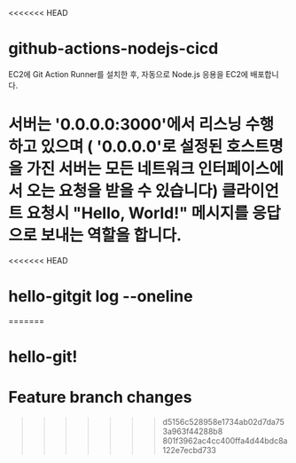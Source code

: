 <<<<<<< HEAD
# github-actions-nodejs-cicd

EC2에 Git Action Runner를 설치한 후, 자동으로 Node.js 응용을 EC2에 배포합니다.

서버는  '0.0.0.0:3000'에서 리스닝 수행하고 있으며
( '0.0.0.0'로 설정된 호스트명을 가진 서버는 모든 네트워크 인터페이스에서 오는 요청을 받을 수 있습니다)
클라이언트 요청시  "Hello, World!" 메시지를 응답으로 보내는 역할을 합니다.
=======
<<<<<<< HEAD
# hello-gitgit log --oneline
=======
# hello-git!
# Feature branch changes
>>>>>>> d5156c528958e1734ab02d7da753a963f44288b8
>>>>>>> 801f3962ac4cc400ffa4d44bdc8a122e7ecbd733
